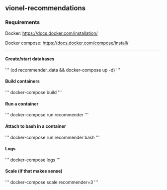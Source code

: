 ## vionel-recommendations

### Requirements
Docker:
https://docs.docker.com/installation/

Docker compose:
https://docs.docker.com/compose/install/

---

#### Create/start databases
'''
(cd recommender_data && docker-compose up -d)
'''

#### Build containers
'''
docker-compose build
'''

#### Run a container
'''
docker-compose run recommender
'''

#### Attach to bash in a container
'''
docker-compose run recommender bash
'''

#### Logs
'''
docker-compose logs
'''

#### Scale (if that makes sense)
'''
docker-compose scale recommender=3
'''